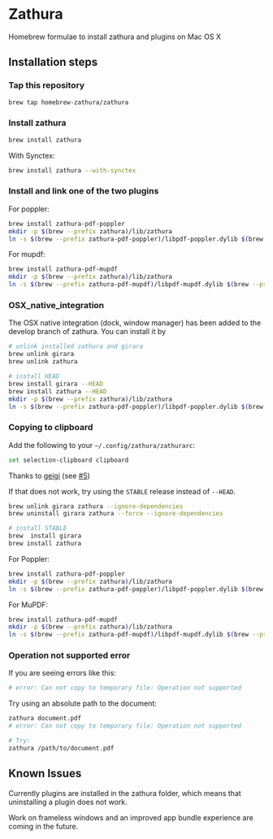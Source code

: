 # Zathura

Homebrew formulae to install zathura and plugins on Mac OS X

## Installation steps

### Tap this repository
```sh
brew tap homebrew-zathura/zathura
```

### Install zathura
```sh
brew install zathura
```

With Synctex:
```sh
brew install zathura --with-synctex
```

### Install and link one of the two plugins

For poppler:
```sh
brew install zathura-pdf-poppler
mkdir -p $(brew --prefix zathura)/lib/zathura
ln -s $(brew --prefix zathura-pdf-poppler)/libpdf-poppler.dylib $(brew --prefix zathura)/lib/zathura/libpdf-poppler.dylib
```

For mupdf:
```sh
brew install zathura-pdf-mupdf
mkdir -p $(brew --prefix zathura)/lib/zathura
ln -s $(brew --prefix zathura-pdf-mupdf)/libpdf-mupdf.dylib $(brew --prefix zathura)/lib/zathura/libpdf-mupdf.dylib
```

### OSX_native_integration

The OSX native integration (dock, window manager) has been added to the develop branch of zathura.
You can install it by
```sh
# unlink installed zathura and girara
brew unlink girara
brew unlink zathura

# install HEAD
brew install girara --HEAD
brew install zathura --HEAD
mkdir -p $(brew --prefix zathura)/lib/zathura
ln -s $(brew --prefix zathura-pdf-poppler)/libpdf-poppler.dylib $(brew --prefix zathura)/lib/zathura/libpdf-poppler.dylib
```

### Copying to clipboard
Add the following to your `~/.config/zathura/zathurarc`:
```sh
set selection-clipboard clipboard
```
Thanks to [geigi](https://github.com/geigi) (see [#5](https://github.com/zegervdv/homebrew-zathura/issues/5))

If that does not work, try using the `STABLE` release instead of `--HEAD`.
```sh
brew unlink girara zathura --ignore-dependencies
brew uninstall girara zathura --force --ignore-dependencies

# install STABLE
brew  install girara
brew install zathura
```
For Poppler:
```sh
brew install zathura-pdf-poppler
mkdir -p $(brew --prefix zathura)/lib/zathura
ln -s $(brew --prefix zathura-pdf-poppler)/libpdf-poppler.dylib $(brew --prefix zathura)/lib/zathura/libpdf-poppler.dylib
```
For MuPDF:
```sh
brew install zathura-pdf-mupdf
mkdir -p $(brew --prefix zathura)/lib/zathura
ln -s $(brew --prefix zathura-pdf-mupdf)/libpdf-mupdf.dylib $(brew --prefix zathura)/lib/zathura/libpdf-mupdf.dylib
```

### Operation not supported error

If you are seeing errors like this:

```sh
# error: Can not copy to temporary file: Operation not supported
```

Try using an absolute path to the document:
```sh
zathura document.pdf
# error: Can not copy to temporary file: Operation not supported

# Try:
zathura /path/to/document.pdf
```

## Known Issues
Currently plugins are installed in the zathura folder, which means that uninstalling a plugin does not work.

Work on frameless windows and an improved app bundle experience are coming in the future.
